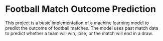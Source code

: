# Football Match Outcome Prediction
This project is a basic implementation of a machine learning model to predict the outcome of football matches. The model uses past match data to predict whether a team will win, lose, or the match will end in a draw.
